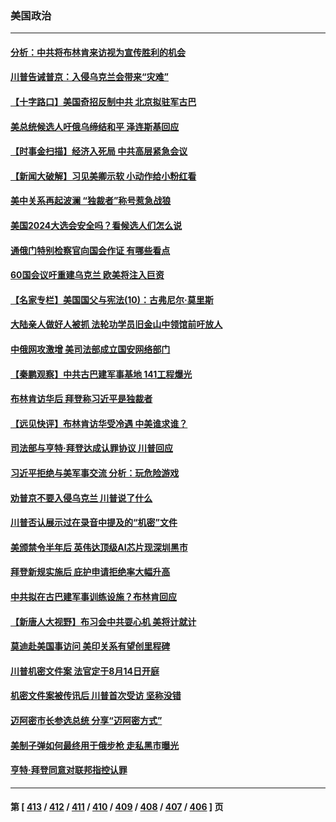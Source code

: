 ### 美国政治
---
#### [分析：中共将布林肯来访视为宣传胜利的机会](../../pages/ncid1078159/n14020556.md) 
#### [川普告诫普京：入侵乌克兰会带来“灾难”](../../pages/ncid1078159/n14020499.md) 
#### [【十字路口】美国奇招反制中共 北京拟驻军古巴](../../pages/ncid1078159/n14020349.md) 
#### [美总统候选人吁俄乌缔结和平 泽连斯基回应](../../pages/ncid1078159/n14020363.md) 
#### [【时事金扫描】经济入死局 中共高层紧急会议](../../pages/ncid1078159/n14020413.md) 
#### [【新闻大破解】习见美卿示软 小动作给小粉红看](../../pages/ncid1078159/n14020368.md) 
#### [美中关系再起波澜 “独裁者”称号惹急战狼](../../pages/ncid1078159/n14020509.md) 
#### [美国2024大选会安全吗？看候选人们怎么说](../../pages/ncid1078159/n14020252.md) 
#### [通俄门特别检察官向国会作证 有哪些看点](../../pages/ncid1078159/n14020313.md) 
#### [60国会议吁重建乌克兰 欧美将注入巨资](../../pages/ncid1078159/n14020395.md) 
#### [【名家专栏】美国国父与宪法(10)：古弗尼尔‧莫里斯](../../pages/ncid1078159/n14016751.md) 
#### [大陆亲人做好人被抓  法轮功学员旧金山中领馆前吁放人](../../pages/ncid1078159/n14020046.md) 
#### [中俄网攻激增 美司法部成立国安网络部门](../../pages/ncid1078159/n14020109.md) 
#### [【秦鹏观察】中共古巴建军事基地 141工程爆光](../../pages/ncid1078159/n14019876.md) 
#### [布林肯访华后 拜登称习近平是独裁者](../../pages/ncid1078159/n14019940.md) 
#### [【远见快评】布林肯访华受冷遇 中美谁求谁？](../../pages/ncid1078159/n14019836.md) 
#### [司法部与亨特‧拜登达成认罪协议 川普回应](../../pages/ncid1078159/n14019799.md) 
#### [习近平拒绝与美军事交流 分析：玩危险游戏](../../pages/ncid1078159/n14019709.md) 
#### [劝普京不要入侵乌克兰 川普说了什么](../../pages/ncid1078159/n14019767.md) 
#### [川普否认展示过在录音中提及的“机密”文件](../../pages/ncid1078159/n14019758.md) 
#### [美颁禁令半年后 英伟达顶级AI芯片现深圳黑市](../../pages/ncid1078159/n14019731.md) 
#### [拜登新规实施后 庇护申请拒绝率大幅升高](../../pages/ncid1078159/n14019801.md) 
#### [中共拟在古巴建军事训练设施？布林肯回应](../../pages/ncid1078159/n14019773.md) 
#### [【新唐人大视野】布习会中共耍心机 美将计就计](../../pages/ncid1078159/n14019749.md) 
#### [莫迪赴美国事访问 美印关系有望创里程碑](../../pages/ncid1078159/n14019738.md) 
#### [川普机密文件案 法官定于8月14日开庭](../../pages/ncid1078159/n14019720.md) 
#### [机密文件案被传讯后 川普首次受访 坚称没错](../../pages/ncid1078159/n14019729.md) 
#### [迈阿密市长参选总统 分享“迈阿密方式”](../../pages/ncid1078159/n14019740.md) 
#### [美制子弹如何最终用于俄步枪 走私黑市曝光](../../pages/ncid1078159/n14019601.md) 
#### [亨特‧拜登同意对联邦指控认罪](../../pages/ncid1078159/n14019691.md) 

---
#### 第 [ [413](./413.md) / [412](./412.md) / [411](./411.md) / [410](./410.md) / [409](./409.md) / [408](./408.md) / [407](./407.md) / [406](./406.md) ] 页
